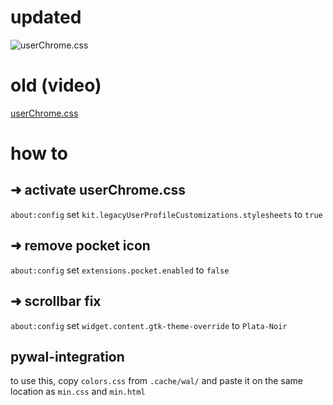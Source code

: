# updated
![userChrome.css](https://i.imgur.com/7SyosIv.png)
# old (video)
[userChrome.css](https://i.imgur.com/2qM2LSQ.mp4)

# how to

## ➜ activate userChrome.css

`about:config`
set `kit.legacyUserProfileCustomizations.stylesheets` to `true`

## ➜ remove pocket icon

`about:config`
set `extensions.pocket.enabled` to `false`

## ➜ scrollbar fix
`about:config`
set `widget.content.gtk-theme-override` to `Plata-Noir`

## pywal-integration

to use this, copy `colors.css` from `.cache/wal/` and paste it on the same location as `min.css` and `min.html`
